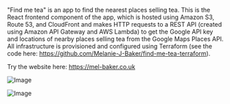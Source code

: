 
"Find me tea" is an app to find the nearest places selling tea. This is the React frontend component of the app, which is hosted using Amazon S3, Route 53, and CloudFront and makes HTTP requests to a REST API (created using Amazon API Gateway and AWS Lambda) to get the Google API key and locations of nearby places selling tea from the Google Maps Places API. All infrastructure is provisioned and configured using Terraform (see the code here: https://github.com/Melanie-J-Baker/find-me-tea-terraform).

Try the website here: https://mel-baker.co.uk

![Image](https://github.com/user-attachments/assets/eacad696-44b8-4e10-ba03-6c70543e4357)

![Image](https://github.com/user-attachments/assets/594a9d23-feae-49d2-8dfb-a7bf10613151)
